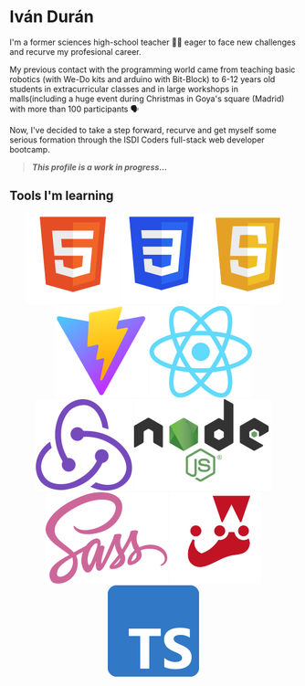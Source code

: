 # Iván Durán

I'm a former sciences high-school teacher :man_teacher: eager to face new challenges and recurve my profesional career.

My previous contact with the programming world came from teaching basic robotics (with We-Do kits and arduino with Bit-Block)
to 6-12 years old students in extracurricular classes and in large workshops in malls(including a huge event during Christmas in Goya's square (Madrid) with more than 100 participants :speaking_head:

Now, I've decided to take a step forward, recurve and get myself some serious formation through the ISDI Coders full-stack web developer bootcamp.

> **_This profile is a work in progress..._**

## Tools I'm learning

<div align = "center">

![HTML5](./assets/images/HTML5Logo.svg) ![CSS3](./assets/images/CSSLogo.svg) ![Javascript](./assets/images/JSLogo.svg) ![Vite](./assets/images/ViteLogo.svg)  ![React](./assets/images/ReactLogo.svg) ![Redux](./assets/images/ReduxLogo.svg) ![Node.js](./assets/images/NodeLogo.svg)   ![Sass](./assets/images/SassLogo.svg)   ![Jest](./assets/images/JestLogo.svg) ![Typescript](./assets/images/TSLogo.svg)

</div>
